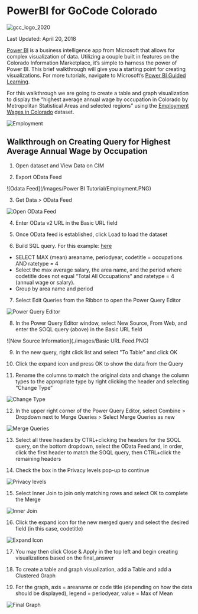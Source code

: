 # PowerBI for GoCode Colorado

![gcc_logo_2020](https://github.com/GoCodeColorado/GoCodeColorado-kbase-public/blob/master/Images/GC20_Logo_Condensed_transp%20-%20Copy.png)

Last Updated: April 20, 2018

[Power BI](https://powerbi.microsoft.com/en-us/) is a business intelligence app from Microsoft that allows for complex visualization of data. Utilizing a couple built in features on the Colorado Information Marketplace, it’s simple to harness the power of Power BI. This brief walkthrough will give you a starting point for creating visualizations. For more tutorials, navigate to Microsoft’s [Power BI Guided Learning](https://docs.microsoft.com/en-us/power-bi/guided-learning/).

For this walkthrough we are going to create a table and graph visualization to display the “highest average annual wage by occupation in Colorado by Metropolitan Statistical Areas and selected regions” using the [Employment Wages in Colorado](https://data.colorado.gov/Labor-Employment/Employment-Wages-in-Colorado/busm-qa5b) dataset.

![Employment](./images/Employment.PNG)

## Walkthrough on Creating Query for Highest Average Annual Wage by Occupation

1. Open dataset and View Data on CIM

2. Export OData Feed

![Odata Feed](/images/Power BI Tutorial/Employment.PNG)

3. Get Data > OData Feed

![Open OData Feed](/images/OData_feed.PNG)

4. Enter OData v2 URL in the Basic URL field

5. Once OData feed is established, click Load to load the dataset

6. Build SQL query. For this example: [here](https://data.colorado.gov/resource/vu7j-izta.json?$query=SELECT%20MAX(mean),%20areaname,%20periodyear%20WHERE%20codetitle%20!=%20%27Total%20All%20occupationsANDratetype%20=4%27%20GROUP%20BY%20areaname,%20periodyear)

- SELECT MAX (mean) areaname, periodyear, codetitle = occupations AND ratetype = 4
- Select the max average salary, the area name, and the period where codetitle does not equal “Total All Occupations” and ratetype = 4 (annual wage or salary).
- Group by area name and period

7. Select Edit Queries from the Ribbon to open the Power Query Editor

![Power Query Editor](./images/edit_queries_feed.PNG)

8. In the Power Query Editor window, select New Source, From Web, and enter the SOQL query (above) in the Basic URL field

![New Source Information](./images/Basic URL Feed.PNG)

9. In the new query, right click list and select "To Table" and click OK

10. Click the expand icon and press OK to show the data from the Query

11. Rename the columns to match the original data and change the column types to the appropriate type by right clicking the header and selecting “Change Type”

![Change Type](./images/rename_columns.PNG)

12. In the upper right corner of the Power Query Editor, select Combine > Dropdown next to Merge Queries > Select Merge Queries as new

![Merge Queries](./images/merge_queries)

13. Select all three headers by CTRL+clicking the headers for the SOQL query, on the bottom dropdown, select the OData Feed and, in order, click the first header to match the SOQL query, then CTRL+click the remaining headers

14. Check the box in the Privacy levels pop-up to continue

![Privacy levels](./images/privacy_levels.PNG)

15. Select Inner Join to join only matching rows and select OK to complete the Merge

![Inner Join](./images/inner_join.PNG)

16. Click the expand icon for the new merged query and select the desired field (in this case, codetitle)

![Expand Icon](./images/code_title.PNG)

17. You may then click Close & Apply in the top left and begin creating visualizations based on the final_answer

18. To create a table and graph visualization, add a Table and add a Clustered Graph

19. For the graph, axis = areaname or code title (depending on how the data should be displayed), legend = periodyear, value = Max of Mean

![Final Graph](./images/final_graph.PNG)
